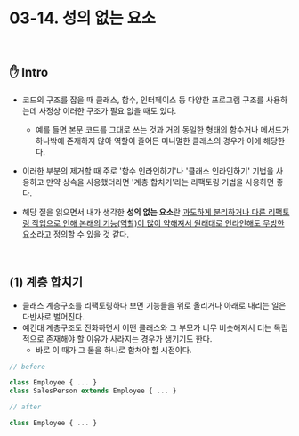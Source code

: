 # 03-14. 성의 없는 요소

<br>

## :hand: Intro

- 코드의 구조를 잡을 때 클래스, 함수, 인터페이스 등 다양한 프로그램 구조를 사용하는데 사정상 이러한 구조가 필요 없을 때도 있다.
  - 예를 들면 본문 코드를 그대로 쓰는 것과 거의 동일한 형태의 함수거나 메서드가 하나밖에 존재하지 않아 역할이 줄어든 미니멀한 클래스의 경우가 이에 해당한다.

- 이러한 부분의 제거할 때 주로 '함수 인라인하기'나 '클래스 인라인하기' 기법을 사용하고 만약 상속을 사용했더라면 '계층 합치기'라는 리팩토링 기법을 사용하면 좋다.
- 해당 절을 읽으면서 내가 생각한 <b>성의 없는 요소</b>란 <u>과도하게 분리하거나 다른 리팩토링 작업으로 인해 본래의 기능(역할)이 많이 약해져서 원래대로 인라인해도 무방한 요소</u>라고 정의할 수 있을 것 같다.

<br>

## (1) 계층 합치기

- 클래스 계층구조를 리팩토링하다 보면 기능들을 위로 올리거나 아래로 내리는 일은 다반사로 벌어진다.
- 예컨대 계층구조도 진화하면서 어떤 클래스와 그 부모가 너무 비슷해져서 더는 독립적으로 존재해야 할 이유가 사라지는 경우가 생기기도 한다.
  - 바로 이 때가 그 둘을 하나로 합쳐야 할 시점이다.

```javascript
// before

class Employee { ... }
class SalesPerson extends Employee { ... }

```

```javascript
// after

class Employee { ... }
```

